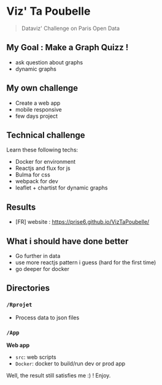 # Viz' Ta Poubelle

> Dataviz' Challenge on Paris Open Data 


## My Goal : Make a Graph Quizz !

* ask question about graphs
* dynamic graphs


## My own challenge

* Create a web app
* mobile responsive
* few days project


## Technical challenge

Learn these following techs:

* Docker for environment
* Reactjs and flux for js
* Bulma for css
* webpack for dev
* leaflet + chartist for dynamic graphs


## Results

* [FR] website : https://prise6.github.io/VizTaPoubelle/


## What i should have done better

* Go further in data
* use more reactjs pattern i guess (hard for the first time)
* go deeper for docker


## Directories

### `/Rprojet`

* Process data to json files

### `/App`

__Web app__

* `src`: web scripts
* `Docker`: docker to build/run dev or prod app 

Well, the result still satisfies me :) !
Enjoy.


